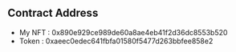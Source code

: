 ## Contract Address
- My NFT : 0x890e929ce989de60a8ae4eb41f2d36dc8553b520
- Token : 0xaeec0edec641fbfa01580f5477d263bbfee858e2